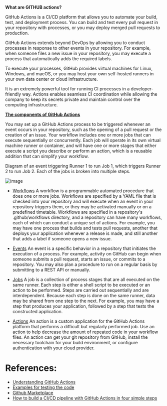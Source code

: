 
**What are GITHUB actions?**

GitHub Actions is a CI/CD platform that allows you to automate your build, test, and deployment process. You can build and test every pull request in your repository with processes, or you may deploy merged pull requests to production.

GitHub Actions extends beyond DevOps by allowing you to conduct processes in response to other events in your repository. For example, when someone files a new issue in your repository, you may execute a process that automatically adds the required labels.

To execute your processes, GitHub provides virtual machines for Linux, Windows, and macOS, or you may host your own self-hosted runners in your own data center or cloud infrastructure.

It is an extremely powerful tool for running CI processes in a developer-friendly way. Actions enables seamless CI coordination while allowing the company to keep its secrets private and maintain control over the computing infrastructure.

**[The components of GitHub Actions](https://docs.github.com/en/actions/using-workflows)**

You may set up a GitHub Actions process to be triggered whenever an event occurs in your repository, such as the opening of a pull request or the creation of an issue. Your workflow includes one or more jobs that can execute sequentially or concurrently. Each job will operate in its own virtual machine runner or container, and will have one or more stages that either execute a script you describe or perform an action, which is a reusable addition that can simplify your workflow.

Diagram of an event triggering Runner 1 to run Job 1, which triggers Runner 2 to run Job 2. Each of the jobs is broken into multiple steps.

![image](https://github.com/PremierInc/code-devops-documents/assets/99402485/58d5c3cd-c6b1-4949-af9f-089744894a24)

  - [Workflows](https://docs.github.com/en/actions/using-workflows)
  A workflow is a programmable automated procedure that does one or more jobs. Workflows are specified by a YAML file that is checked into your repository and will execute when an event in your repository triggers them, or they may be activated manually or on a predefined timetable.
  Workflows are specified in a repository's .github/workflows directory, and a repository can have many workflows, each of which can conduct a unique set of actions. For example, you may have one process that builds and tests pull requests, another that deploys your application whenever a release is made, and still another that adds a label if someone opens a new issue.

  - [Events](https://docs.github.com/en/actions/using-workflows/events-that-trigger-workflows) 
  An event is a specific behavior in a repository that initiates the execution of a process. For example, activity on GitHub can begin when someone submits a pull request, starts an issue, or commits to a repository. You may also plan a procedure to run on a regular basis by submitting to a REST API or manually.

  - [Jobs](https://docs.github.com/en/actions/using-jobs) 
  A job is a collection of process stages that are all executed on the same runner. Each step is either a shell script to be executed or an action to be performed. Steps are carried out sequentially and are interdependent. Because each step is done on the same runner, data may be shared from one step to the next. For example, you may have a step that produces your application, followed by a step that tests the constructed application.

  - [Actions](https://docs.github.com/en/actions/creating-actions) 
  An action is a custom application for the GitHub Actions platform that performs a difficult but regularly performed job. Use an action to help decrease the amount of repeated code in your workflow files. An action can get your git repository from GitHub, install the necessary toolchain for your build environment, or configure authentication with your cloud provider.

# References:
- [Understanding GitHub Actions](https://docs.github.com/en/actions/learn-github-actions/understanding-github-actions#understanding-the-workflow-file) 
- [Examples for testing the code](https://docs.github.com/en/actions/examples) 
- [Github Marketplace](https://github.com/marketplace?type=actions) 
- [How to build a CI/CD pipeline with GitHub Actions in four simple steps](https://github.blog/2022-02-02-build-ci-cd-pipeline-github-actions-four-steps/) 
